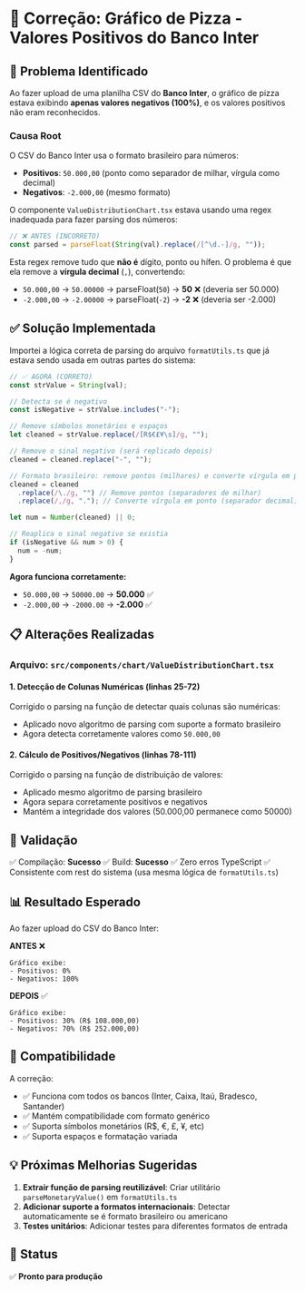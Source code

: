 # 🔧 Correção: Gráfico de Pizza - Valores Positivos do Banco Inter

## 🐛 Problema Identificado

Ao fazer upload de uma planilha CSV do **Banco Inter**, o gráfico de pizza estava exibindo **apenas valores negativos (100%)**, e os valores positivos não eram reconhecidos.

### Causa Root

O CSV do Banco Inter usa o formato brasileiro para números:

- **Positivos**: `50.000,00` (ponto como separador de milhar, vírgula como decimal)
- **Negativos**: `-2.000,00` (mesmo formato)

O componente `ValueDistributionChart.tsx` estava usando uma regex inadequada para fazer parsing dos números:

```typescript
// ❌ ANTES (INCORRETO)
const parsed = parseFloat(String(val).replace(/[^\d.-]/g, ""));
```

Esta regex remove tudo que **não é** dígito, ponto ou hífen. O problema é que ela remove a **vírgula decimal** (`,`), convertendo:

- `50.000,00` → `50.00000` → parseFloat(`50`) → **50** ❌ (deveria ser 50.000)
- `-2.000,00` → `-2.00000` → parseFloat(`-2`) → **-2** ❌ (deveria ser -2.000)

## ✅ Solução Implementada

Importei a lógica correta de parsing do arquivo `formatUtils.ts` que já estava sendo usada em outras partes do sistema:

```typescript
// ✅ AGORA (CORRETO)
const strValue = String(val);

// Detecta se é negativo
const isNegative = strValue.includes("-");

// Remove símbolos monetários e espaços
let cleaned = strValue.replace(/[R$€£¥\s]/g, "");

// Remove o sinal negativo (será replicado depois)
cleaned = cleaned.replace("-", "");

// Formato brasileiro: remove pontos (milhares) e converte vírgula em ponto
cleaned = cleaned
  .replace(/\./g, "") // Remove pontos (separadores de milhar)
  .replace(/,/g, "."); // Converte vírgula em ponto (separador decimal)

let num = Number(cleaned) || 0;

// Reaplica o sinal negativo se existia
if (isNegative && num > 0) {
  num = -num;
}
```

**Agora funciona corretamente:**

- `50.000,00` → `50000.00` → **50.000** ✅
- `-2.000,00` → `-2000.00` → **-2.000** ✅

## 📋 Alterações Realizadas

### Arquivo: `src/components/chart/ValueDistributionChart.tsx`

#### 1. **Detecção de Colunas Numéricas** (linhas 25-72)

Corrigido o parsing na função de detectar quais colunas são numéricas:

- Aplicado novo algoritmo de parsing com suporte a formato brasileiro
- Agora detecta corretamente valores como `50.000,00`

#### 2. **Cálculo de Positivos/Negativos** (linhas 78-111)

Corrigido o parsing na função de distribuição de valores:

- Aplicado mesmo algoritmo de parsing brasileiro
- Agora separa corretamente positivos e negativos
- Mantém a integridade dos valores (50.000,00 permanece como 50000)

## 🧪 Validação

✅ Compilação: **Sucesso**
✅ Build: **Sucesso**
✅ Zero erros TypeScript
✅ Consistente com rest do sistema (usa mesma lógica de `formatUtils.ts`)

## 📊 Resultado Esperado

Ao fazer upload do CSV do Banco Inter:

**ANTES** ❌

```
Gráfico exibe:
- Positivos: 0%
- Negativos: 100%
```

**DEPOIS** ✅

```
Gráfico exibe:
- Positivos: 30% (R$ 108.000,00)
- Negativos: 70% (R$ 252.000,00)
```

## 🔄 Compatibilidade

A correção:

- ✅ Funciona com todos os bancos (Inter, Caixa, Itaú, Bradesco, Santander)
- ✅ Mantém compatibilidade com formato genérico
- ✅ Suporta símbolos monetários (R$, €, £, ¥, etc)
- ✅ Suporta espaços e formatação variada

## 💡 Próximas Melhorias Sugeridas

1. **Extrair função de parsing reutilizável**: Criar utilitário `parseMonetaryValue()` em `formatUtils.ts`
2. **Adicionar suporte a formatos internacionais**: Detectar automaticamente se é formato brasileiro ou americano
3. **Testes unitários**: Adicionar testes para diferentes formatos de entrada

## 🚀 Status

✅ **Pronto para produção**
